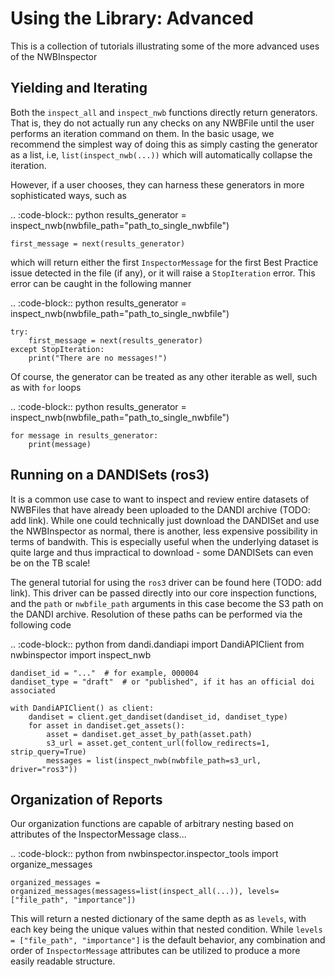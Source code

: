 Using the Library: Advanced
===========================

This is a collection of tutorials illustrating some of the more advanced uses of the NWBInspector


Yielding and Iterating
----------------------

Both the `inspect_all` and `inspect_nwb` functions directly return generators. That is, they do not actually run any 
checks on any NWBFile until the user performs an iteration command on them. In the basic usage, we recommend the 
simplest way of doing this as simply casting the generator as a list, i.e, `list(inspect_nwb(...))` which will 
automatically collapse the iteration.

However, if a user chooses, they can harness these generators in more sophisticated ways, such as

.. :code-block:: python
    results_generator = inspect_nwb(nwbfile_path="path_to_single_nwbfile")
    
    first_message = next(results_generator)
    
which will return either the first `InspectorMessage` for the first Best Practice issue detected in the file (if any), 
or it will raise a `StopIteration` error. This error can be caught in the following manner

.. :code-block:: python
    results_generator = inspect_nwb(nwbfile_path="path_to_single_nwbfile")
    
    try:
        first_message = next(results_generator)
    except StopIteration:
        print("There are no messages!")

Of course, the generator can be treated as any other iterable as well, such as with `for` loops

.. :code-block:: python
    results_generator = inspect_nwb(nwbfile_path="path_to_single_nwbfile")
    
    for message in results_generator:
        print(message)


Running on a DANDISets (ros3)
-----------------------------

It is a common use case to want to inspect and review entire datasets of NWBFiles that have already been
uploaded to the DANDI archive (TODO: add link). While one could technically just download the DANDISet and
use the NWBInspector as normal, there is another, less expensive possibility in terms of bandwith. This is especially
useful when the underlying dataset is quite large and thus impractical to download - some DANDISets can even be on the TB scale!

The general tutorial for using the `ros3` driver can be found here (TODO: add link). This driver can be passed directly
into our core inspection functions, and the `path` or `nwbfile_path` arguments in this case become the S3 path on the
DANDI archive. Resolution of these paths can be performed via the following code

.. :code-block:: python
    from dandi.dandiapi import DandiAPIClient
    from nwbinspector import inspect_nwb

    dandiset_id = "..."  # for example, 000004
    dandiset_type = "draft"  # or "published", if it has an official doi associated

    with DandiAPIClient() as client:
        dandiset = client.get_dandiset(dandiset_id, dandiset_type)
        for asset in dandiset.get_assets():
            asset = dandiset.get_asset_by_path(asset.path)
            s3_url = asset.get_content_url(follow_redirects=1, strip_query=True)
            messages = list(inspect_nwb(nwbfile_path=s3_url, driver="ros3"))




Organization of Reports
-----------------------

Our organization functions are capable of arbitrary nesting based on attributes of the InspectorMessage class...

.. :code-block:: python
    from nwbinspector.inspector_tools import organize_messages

    organized_messages = organized_messages(messagess=list(inspect_all(...)), levels=["file_path", "importance"])

This will return a nested dictionary of the same depth as as `levels`, with each key being the unique values within 
that nested condition. While `levels = ["file_path", "importance"]` is the default behavior, any combination and order
of `InspectorMessage` attributes can be utilized to produce a more easily readable structure.
